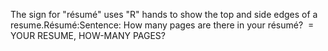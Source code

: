 The sign for "résumé" uses "R" hands to show the top and side edges of a resume.Résumé:Sentence: How many pages are there in your résumé?  = YOUR RESUME, 
HOW-MANY PAGES?